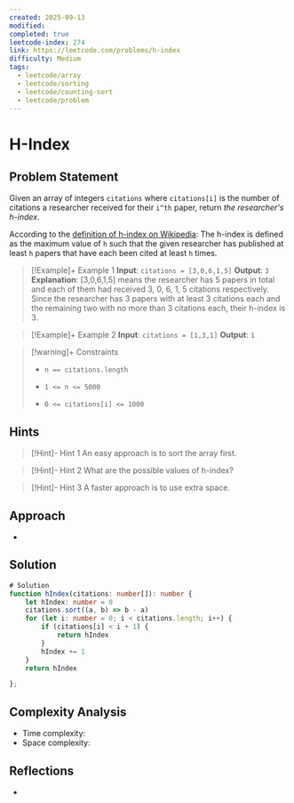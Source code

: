 ```yaml
---
created: 2025-09-13
modified:
completed: true
leetcode-index: 274
link: https://leetcode.com/problems/h-index
difficulty: Medium
tags:
  - leetcode/array
  - leetcode/sorting
  - leetcode/counting-sort
  - leetcode/problem
---
```

# H-Index

## Problem Statement
Given an array of integers `citations` where `citations[i]` is the number of citations a researcher received for their `i^th` paper, return *the researcher's h-index*.

According to the <a href="https://en.wikipedia.org/wiki/H-index" target="_blank">definition of h-index on Wikipedia</a>: The h-index is defined as the maximum value of `h` such that the given researcher has published at least `h` papers that have each been cited at least `h` times.

 

>[!Example]+ Example 1
>**Input**: `citations = [3,0,6,1,5]`
>**Output**: `3`
>**Explanation**:
>[3,0,6,1,5] means the researcher has 5 papers in total and each of them had received 3, 0, 6, 1, 5 citations respectively. Since the researcher has 3 papers with at least 3 citations each and the remaining two with no more than 3 citations each, their h-index is 3. 

>[!Example]+ Example 2
>**Input**: `citations = [1,3,1]`
>**Output**: `1
`

>[!warning]+ Constraints
>- `n == citations.length`
>
>- `1 <= n <= 5000`
>
>- `0 <= citations[i] <= 1000`
## Hints
>[!Hint]- Hint 1
>An easy approach is to sort the array first.

>[!Hint]- Hint 2
>What are the possible values of h-index?

>[!Hint]- Hint 3
>A faster approach is to use extra space.
## Approach

- 
## Solution

```ts
# Solution
function hIndex(citations: number[]): number {
    let hIndex: number = 0
    citations.sort((a, b) => b - a)
    for (let i: number = 0; i < citations.length; i++) {
        if (citations[i] < i + 1) {
            return hIndex
        }
        hIndex += 1
    }
    return hIndex

};
```

## Complexity Analysis

- Time complexity: 
- Space complexity: 

## Reflections
- 